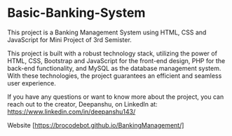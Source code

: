# Basic-Banking-System

This project is a Banking Management System using HTML, CSS and JavaScript for Mini Project of 3rd Semister.

This project is built with a robust technology stack, utilizing the power of HTML, CSS, Bootstrap and JavaScript for the front-end design, PHP for the back-end functionality, and MySQL as the database management system. With these technologies, the project guarantees an efficient and seamless user experience.

If you have any questions or want to know more about the project, you can reach out to the creator, Deepanshu, on LinkedIn at: https://www.linkedin.com/in/deepanshu143/

Website [https://brocodebot.github.io/BankingManagement/]